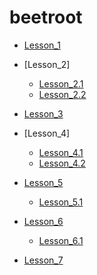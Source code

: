 # beetroot

* [Lesson_1](https://yuriy-ciber.github.io/beetroot/lesson_1)
* [Lesson_2]
   * [Lesson_2.1](https://yuriy-ciber.github.io/beetroot/lesson_2/h_work2_form)
   * [Lesson_2.2](https://yuriy-ciber.github.io/beetroot/lesson_2/h_work2_link)
* [Lesson_3](https://yuriy-ciber.github.io/beetroot)

* [Lesson_4]
   * [Lesson_4.1](https://yuriy-ciber.github.io/beetroot/lesson_4/01_simple)
   * [Lesson_4.2](https://yuriy-ciber.github.io/beetroot/lesson_4/02_hard)
* [Lesson_5](https://yuriy-ciber.github.io/beetroot/lesson_5)
   * [Lesson_5.1](https://yuriy-ciber.github.io/beetroot/lesson_5.1)
* [Lesson_6](https://yuriy-ciber.github.io/beetroot/lesson_6)
   * [Lesson_6.1](https://yuriy-ciber.github.io/beetroot/lesson_6.1)
* [Lesson_7](https://yuriy-ciber.github.io/beetroot/lesson_7)
 
      
    
